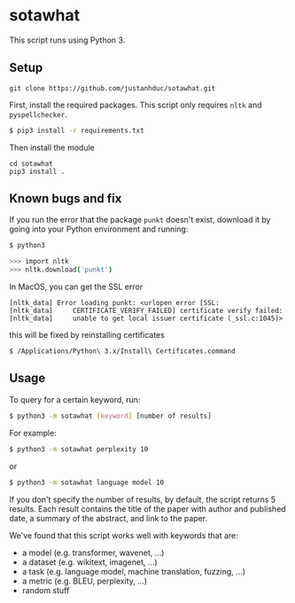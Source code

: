 # sotawhat

This script runs using Python 3.

## Setup

```
git clone https://github.com/justanhduc/sotawhat.git
```

First, install the required packages. This script only requires ``nltk`` and ``pyspellchecker``.

```bash
$ pip3 install -r requirements.txt
```

Then install the module

```
cd sotawhat
pip3 install .
```

## Known bugs and fix

If you run the error that the package ``punkt`` doesn't exist, download it by going into your Python environment and running:

```bash
$ python3

>>> import nltk
>>> nltk.download('punkt')
```

In MacOS, you can get the SSL error

```
[nltk_data] Error loading punkt: <urlopen error [SSL:
[nltk_data]     CERTIFICATE_VERIFY_FAILED] certificate verify failed:
[nltk_data]     unable to get local issuer certificate (_ssl.c:1045)>
```

this will be fixed by reinstalling certificates
```shell
$ /Applications/Python\ 3.x/Install\ Certificates.command
```

## Usage

To query for a certain keyword, run:

```bash
$ python3 -m sotawhat [keyword] [number of results]
```

For example:

```bash
$ python3 -m sotawhat perplexity 10
```

or 

```bash
$ python3 -m sotawhat language model 10
```

If you don't specify the number of results, by default, the script returns 5 results. Each result contains the title of the paper with author and published date, a summary of the abstract, and link to the paper.

We've found that this script works well with keywords that are:
+ a model (e.g. transformer, wavenet, ...)
+ a dataset (e.g. wikitext, imagenet, ...)
+ a task (e.g. language model, machine translation, fuzzing, ...)
+ a metric (e.g. BLEU, perplexity, ...)
+ random stuff
